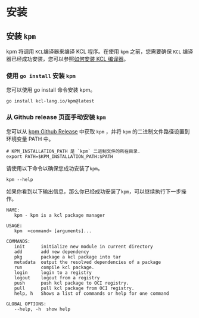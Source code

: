 # 安装

## 安装 `kpm`

kpm 将调用 `KCL`编译器来编译 KCL 程序。在使用 `kpm` 之前，您需要确保 `KCL` 编译器已经成功安装，您可以参照[如何安装 KCL 编译器](https://kcl-lang.io/docs/user_docs/getting-started/install)。

### 使用 `go install` 安装 `kpm`

您可以使用 go install 命令安装 kpm。

```shell
go install kcl-lang.io/kpm@latest
```

### 从 Github release 页面手动安装 `kpm`

您可以从 [kpm Github Release](https://github.com/kcl-lang/kpm/releases) 中获取 `kpm` ，并将 `kpm` 的二进制文件路径设置到环境变量 PATH 中。

```shell
# KPM_INSTALLATION_PATH 是 `kpm` 二进制文件的所在目录.
export PATH=$KPM_INSTALLATION_PATH:$PATH
```

请使用以下命令以确保您成功安装了`kpm`。

```shell
kpm --help
```

如果你看到以下输出信息，那么你已经成功安装了`kpm`，可以继续执行下一步操作。

```shell
NAME:
   kpm - kpm is a kcl package manager

USAGE:
   kpm  <command> [arguments]...

COMMANDS:
   init      initialize new module in current directory
   add       add new dependency
   pkg       package a kcl package into tar
   metadata  output the resolved dependencies of a package
   run       compile kcl package.
   login     login to a registry
   logout    logout from a registry
   push      push kcl package to OCI registry.
   pull      pull kcl package from OCI registry.
   help, h   Shows a list of commands or help for one command

GLOBAL OPTIONS:
   --help, -h  show help
```
